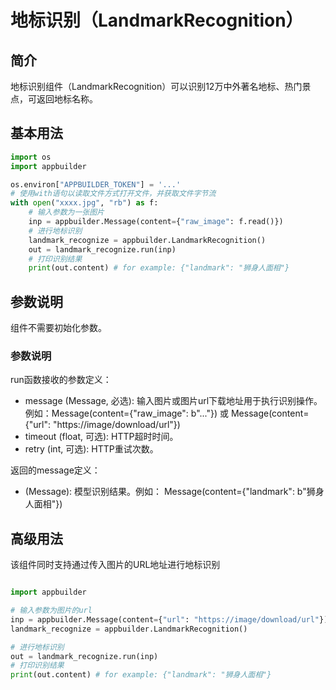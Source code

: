 # 地标识别（LandmarkRecognition）

## 简介

地标识别组件（LandmarkRecognition）可以识别12万中外著名地标、热门景点，可返回地标名称。

## 基本用法
```python
import os
import appbuilder

os.environ["APPBUILDER_TOKEN"] = '...'
# 使用with语句以读取文件方式打开文件，并获取文件字节流
with open("xxxx.jpg", "rb") as f:
    # 输入参数为一张图片
    inp = appbuilder.Message(content={"raw_image": f.read()})
    # 进行地标识别
    landmark_recognize = appbuilder.LandmarkRecognition()
    out = landmark_recognize.run(inp)
    # 打印识别结果
    print(out.content) # for example: {"landmark": "狮身人面相"}

```
## 参数说明
组件不需要初始化参数。

### 参数说明
run函数接收的参数定义：

- message (Message, 必选): 输入图片或图片url下载地址用于执行识别操作。例如：Message(content={"raw_image": b"..."}) 或 Message(content={"url": "https://image/download/url"})
- timeout (float, 可选): HTTP超时时间。
- retry (int, 可选): HTTP重试次数。

返回的message定义：

- (Message): 模型识别结果。例如： Message(content={"landmark": b"狮身人面相"})

## 高级用法
该组件同时支持通过传入图片的URL地址进行地标识别
```python

import appbuilder

# 输入参数为图片的url
inp = appbuilder.Message(content={"url": "https://image/download/url"})
landmark_recognize = appbuilder.LandmarkRecognition()

# 进行地标识别
out = landmark_recognize.run(inp)
# 打印识别结果
print(out.content) # for example: {"landmark": "狮身人面相"}
```
